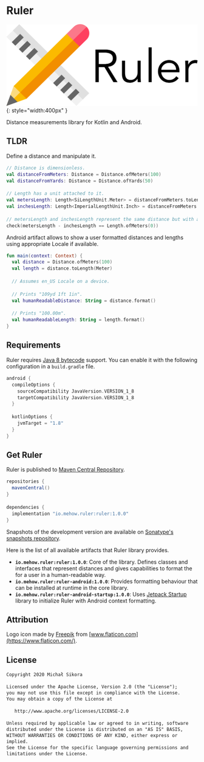 # Ruler

![Ruler](images/ruler_logo.svg){: style="width:400px" }

Distance measurements library for Kotlin and Android.

## TLDR

Define a distance and manipulate it.

```kotlin
// Distance is dimensionless.
val distanceFromMeters: Distance = Distance.ofMeters(100)
val distanceFromYards: Distance = Distance.ofYards(50)

// Length has a unit attached to it.
val metersLength: Length<SiLengthUnit.Meter> = distanceFromMeters.toLength(SiLengthUnit.Meter)
val inchesLength: Length<ImperialLengthUnit.Inch> = distanceFromMeters.toLength(ImperialLengthUnit.Inch)

// metersLength and inchesLength represent the same distance but with a different units attached to them.
check(metersLength - inchesLength == Length.ofMeters(0))
```

Android artifact allows to show a user formatted distances and lengths using appropriate Locale if available.

```kotlin
fun main(context: Context) {
  val distance = Distance.ofMeters(100)
  val length = distance.toLength(Meter)

  // Assumes en_US Locale on a device.

  // Prints "109yd 1ft 1in".
  val humanReadableDistance: String = distance.format()

  // Prints "100.00m".
  val humanReadableLength: String = length.format()
}
```

## Requirements

Ruler requires [Java 8 bytecode](https://developer.android.com/studio/write/java8-support) support. You can enable it with the following configuration in a `build.gradle` file.

```groovy
android {
  compileOptions {
    sourceCompatibility JavaVersion.VERSION_1_8
    targetCompatibility JavaVersion.VERSION_1_8
  }

  kotlinOptions {
    jvmTarget = "1.8"
  }
}
```

## Get Ruler

Ruler is published to [Maven Central Repository](https://search.maven.org/search?q=io.mehow.ruler).

```groovy
repositories {
  mavenCentral()
}

dependencies {
  implementation "io.mehow.ruler:ruler:1.0.0"
}
```

Snapshots of the development version are available on [Sonatype's snapshots repository](https://oss.sonatype.org/content/repositories/snapshots/io/mehow/ruler/).

Here is the list of all available artifacts that Ruler library provides.

- **`io.mehow.ruler:ruler:1.0.0`**: Core of the library. Defines classes and interfaces that represent distances and gives capabilities to format the for a user in a human-readable way.
- **`io.mehow.ruler:ruler-android:1.0.0`**: Provides formatting behaviour that can be installed at runtime in the core library.
- **`io.mehow.ruler:ruler-android-startup:1.0.0`**: Uses [Jetpack Startup](https://developer.android.com/topic/libraries/app-startup) library to initialize Ruler with Android context formatting.

## Attribution

Logo icon made by [Freepik](https://www.flaticon.com/authors/freepik) from [www.flaticon.com](https://www.flaticon.com/).

## License

    Copyright 2020 Michał Sikora

    Licensed under the Apache License, Version 2.0 (the "License");
    you may not use this file except in compliance with the License.
    You may obtain a copy of the License at

       http://www.apache.org/licenses/LICENSE-2.0

    Unless required by applicable law or agreed to in writing, software
    distributed under the License is distributed on an "AS IS" BASIS,
    WITHOUT WARRANTIES OR CONDITIONS OF ANY KIND, either express or implied.
    See the License for the specific language governing permissions and
    limitations under the License.
